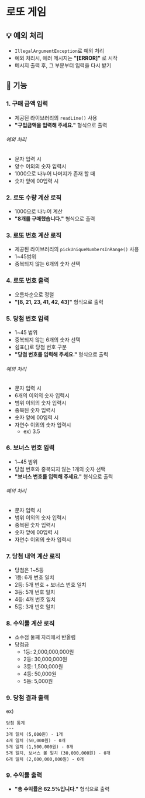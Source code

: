 # 로또 게임

## 💡 예외 처리
- `IllegalArgumentException`로 예외 처리
- 예외 처리시, 에러 메시지는 **"[ERROR]"** 로 시작
- 메시지 출력 후, 그 부분부터 입력을 다시 받기

## 🔧 기능

### 1. 구매 금액 입력
- 제공된 라이브러리의 `readLine()` 사용
- **"구입금액을 입력해 주세요."** 형식으로 출력

###### 예외 처리
- 문자 입력 시
- 양수 이외의 숫자 입력시
- 1000으로 나누어 나머지가 존재 할 때
- 숫자 앞에 00입력 시

### 2. 로또 수량 계산 로직
- 1000으로 나누어 계산
- **"8개를 구매했습니다."** 형식으로 출력

### 3. 로또 번호 계산 로직
- 제공된 라이브러리의 `pickUniqueNumbersInRange()` 사용
- 1~45범위
- 중복되지 않는 6개의 숫자 선택

### 4. 로또 번호 출력
- 오름차순으로 정렬
- **"[8, 21, 23, 41, 42, 43]"** 형식으로 출력

### 5. 당첨 번호 입력
- 1~45 범위
- 중복되지 않는 6개의 숫자 선택
- 쉼표(,)로 당첨 번호 구분
- **"당첨 번호를 입력해 주세요."** 형식으로 출력

###### 예외 처리
- 문자 입력 시
- 6개의 이외의 숫자 입력시
- 범위 이외의 숫자 입력시
- 중복된 숫자 입력시
- 숫자 앞에 00입력 시
- 자연수 이외의 숫자 입력시
    - ex) 3.5

### 6. 보너스 번호 입력
- 1~45 범위
- 당첨 번호와 중복되지 않는 1개의 숫자 선택
- **"보너스 번호를 입력해 주세요."** 형식으로 출력

###### 예외 처리
- 문자 입력 시
- 범위 이외의 숫자 입력시
- 중복된 숫자 입력시
- 숫자 앞에 00입력 시
- 자연수 이외의 숫자 입력시

### 7. 당첨 내역 계산 로직
- 당첨은 1~5등
- 1등: 6개 번호 일치 
- 2등: 5개 번호 + 보너스 번호 일치
- 3등: 5개 번호 일치  
- 4등: 4개 번호 일치
- 5등: 3개 번호 일치

### 8. 수익률 계산 로직
- 소수점 둘째 자리에서 반올림
- 당첨금
  - 1등: 2,000,000,000원
  - 2등: 30,000,000원
  - 3등: 1,500,000원
  - 4등: 50,000원
  - 5등: 5,000원

### 9. 당첨 결과 출력
ex)
```
당첨 통계
---
3개 일치 (5,000원) - 1개
4개 일치 (50,000원) - 0개
5개 일치 (1,500,000원) - 0개
5개 일치, 보너스 볼 일치 (30,000,000원) - 0개
6개 일치 (2,000,000,000원) - 0개
```

### 9. 수익률 출력
- **"총 수익률은 62.5%입니다."** 형식으로 출력